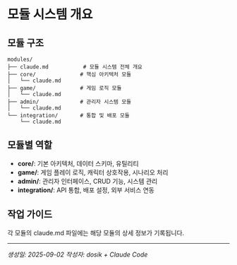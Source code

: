 # 모듈 시스템 개요

## 모듈 구조
```
modules/
├── claude.md           # 모듈 시스템 전체 개요
├── core/              # 핵심 아키텍처 모듈
│   └── claude.md
├── game/              # 게임 로직 모듈
│   └── claude.md
├── admin/             # 관리자 시스템 모듈
│   └── claude.md
└── integration/       # 통합 및 배포 모듈
    └── claude.md
```

## 모듈별 역할
- **core/**: 기본 아키텍처, 데이터 스키마, 유틸리티
- **game/**: 게임 플레이 로직, 캐릭터 상호작용, 시나리오 처리
- **admin/**: 관리자 인터페이스, CRUD 기능, 시스템 관리
- **integration/**: API 통합, 배포 설정, 외부 서비스 연동

## 작업 가이드
각 모듈의 claude.md 파일에는 해당 모듈의 상세 정보가 기록됩니다.

---
*생성일: 2025-09-02*
*작성자: dosik + Claude Code*